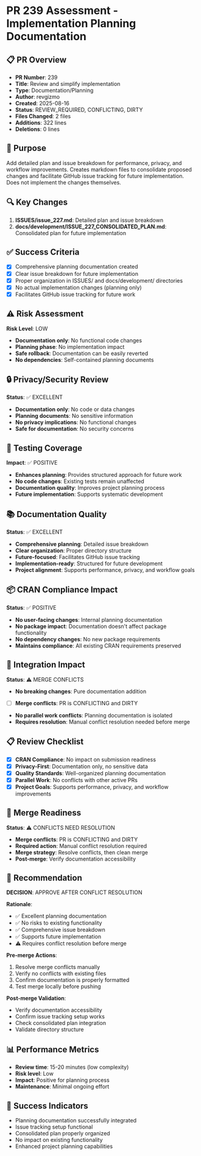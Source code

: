 # PR 239 Assessment - Implementation Planning Documentation

## 📋 **PR Overview**
- **PR Number**: 239
- **Title**: Review and simplify implementation
- **Type**: Documentation/Planning
- **Author**: revgizmo
- **Created**: 2025-08-16
- **Status**: REVIEW_REQUIRED, CONFLICTING, DIRTY
- **Files Changed**: 2 files
- **Additions**: 322 lines
- **Deletions**: 0 lines

## 🎯 **Purpose**
Add detailed plan and issue breakdown for performance, privacy, and workflow improvements. Creates markdown files to consolidate proposed changes and facilitate GitHub issue tracking for future implementation. Does not implement the changes themselves.

## 🔍 **Key Changes**
1. **ISSUES/issue_227.md**: Detailed plan and issue breakdown
2. **docs/development/ISSUE_227_CONSOLIDATED_PLAN.md**: Consolidated plan for future implementation

## ✅ **Success Criteria**
- [x] Comprehensive planning documentation created
- [x] Clear issue breakdown for future implementation
- [x] Proper organization in ISSUES/ and docs/development/ directories
- [x] No actual implementation changes (planning only)
- [x] Facilitates GitHub issue tracking for future work

## ⚠️ **Risk Assessment**
**Risk Level**: LOW
- **Documentation only**: No functional code changes
- **Planning phase**: No implementation impact
- **Safe rollback**: Documentation can be easily reverted
- **No dependencies**: Self-contained planning documents

## 🔒 **Privacy/Security Review**
**Status**: ✅ EXCELLENT
- **Documentation only**: No code or data changes
- **Planning documents**: No sensitive information
- **No privacy implications**: No functional changes
- **Safe for documentation**: No security concerns

## 🧪 **Testing Coverage**
**Impact**: ✅ POSITIVE
- **Enhances planning**: Provides structured approach for future work
- **No code changes**: Existing tests remain unaffected
- **Documentation quality**: Improves project planning process
- **Future implementation**: Supports systematic development

## 📚 **Documentation Quality**
**Status**: ✅ EXCELLENT
- **Comprehensive planning**: Detailed issue breakdown
- **Clear organization**: Proper directory structure
- **Future-focused**: Facilitates GitHub issue tracking
- **Implementation-ready**: Structured for future development
- **Project alignment**: Supports performance, privacy, and workflow goals

## 📦 **CRAN Compliance Impact**
**Status**: ✅ POSITIVE
- **No user-facing changes**: Internal planning documentation
- **No package impact**: Documentation doesn't affect package functionality
- **No dependency changes**: No new package requirements
- **Maintains compliance**: All existing CRAN requirements preserved

## 🔗 **Integration Impact**
**Status**: ⚠️ MERGE CONFLICTS
- **No breaking changes**: Pure documentation addition
- [ ] **Merge conflicts**: PR is CONFLICTING and DIRTY
- **No parallel work conflicts**: Planning documentation is isolated
- **Requires resolution**: Manual conflict resolution needed before merge

## 📋 **Review Checklist**
- [x] **CRAN Compliance**: No impact on submission readiness
- [x] **Privacy-First**: Documentation only, no sensitive data
- [x] **Quality Standards**: Well-organized planning documentation
- [x] **Parallel Work**: No conflicts with other active PRs
- [x] **Project Goals**: Supports performance, privacy, and workflow improvements

## 🔄 **Merge Readiness**
**Status**: ⚠️ CONFLICTS NEED RESOLUTION
- **Merge conflicts**: PR is CONFLICTING and DIRTY
- **Required action**: Manual conflict resolution required
- **Merge strategy**: Resolve conflicts, then clean merge
- **Post-merge**: Verify documentation accessibility

## 🎯 **Recommendation**
**DECISION**: APPROVE AFTER CONFLICT RESOLUTION

**Rationale**:
- ✅ Excellent planning documentation
- ✅ No risks to existing functionality
- ✅ Comprehensive issue breakdown
- ✅ Supports future implementation
- ⚠️ Requires conflict resolution before merge

**Pre-merge Actions**:
1. Resolve merge conflicts manually
2. Verify no conflicts with existing files
3. Confirm documentation is properly formatted
4. Test merge locally before pushing

**Post-merge Validation**:
- Verify documentation accessibility
- Confirm issue tracking setup works
- Check consolidated plan integration
- Validate directory structure

## 📊 **Performance Metrics**
- **Review time**: 15-20 minutes (low complexity)
- **Risk level**: Low
- **Impact**: Positive for planning process
- **Maintenance**: Minimal ongoing effort

## 🎉 **Success Indicators**
- Planning documentation successfully integrated
- Issue tracking setup functional
- Consolidated plan properly organized
- No impact on existing functionality
- Enhanced project planning capabilities
